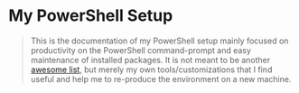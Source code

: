 # My PowerShell Setup

> This is the documentation of my PowerShell setup mainly focused on productivity on the PowerShell command-prompt and easy maintenance of installed packages. It is not meant to be another [awesome list](https://github.com/janikvonrotz/awesome-powershell), but merely my own tools/customizations that I find useful and help me to re-produce the environment on a new machine.
